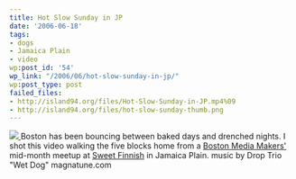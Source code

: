 ```yaml
---
title: Hot Slow Sunday in JP
date: '2006-06-18'
tags:
- dogs
- Jamaica Plain
- video
wp:post_id: '54'
wp_link: "/2006/06/hot-slow-sunday-in-jp/"
wp:post_type: post
failed_files:
- http://island94.org/files/Hot-Slow-Sunday-in-JP.mp4%09
- http://island94.org/files/hot-slow-sunday-thumb.png
---
```


[ ![](2006-06-18-Hot-Slow-Sunday-in-JP/hot-slow-sunday-thumb.png) ](http://island94.org/files/Hot-Slow-Sunday-in-JP.mp4 )
Boston has been bouncing between baked days and drenched nights. I shot this video walking the five blocks home from a [Boston Media Makers'](http://bostonmediamakers.wordpress.com/) mid-month meetup at [Sweet Finnish](http://sweetfinnish.com/) in Jamaica Plain. music by Drop Trio "Wet Dog" magnatune.com
